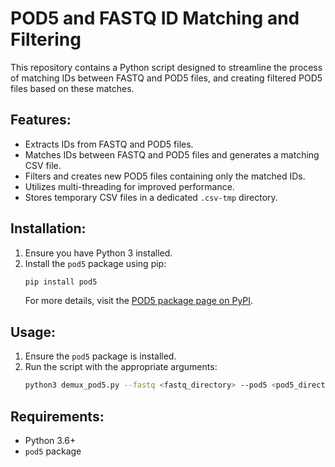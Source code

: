 # POD5 and FASTQ ID Matching and Filtering

This repository contains a Python script designed to streamline the process of matching IDs between FASTQ and POD5 files, and creating filtered POD5 files based on these matches.

## Features:
- Extracts IDs from FASTQ and POD5 files.
- Matches IDs between FASTQ and POD5 files and generates a matching CSV file.
- Filters and creates new POD5 files containing only the matched IDs.
- Utilizes multi-threading for improved performance.
- Stores temporary CSV files in a dedicated `.csv-tmp` directory.

## Installation:
1. Ensure you have Python 3 installed.
2. Install the `pod5` package using pip:
   ```bash
   pip install pod5
   ```
   For more details, visit the [POD5 package page on PyPI](https://pypi.org/project/pod5/).

## Usage:
1. Ensure the `pod5` package is installed.
2. Run the script with the appropriate arguments:
   ```bash
   python3 demux_pod5.py --fastq <fastq_directory> --pod5 <pod5_directory> --output_csv <output_csv_file> --output_pod5 <output_pod5_directory> --threads <number_of_threads>
   ```

## Requirements:
- Python 3.6+
- `pod5` package
